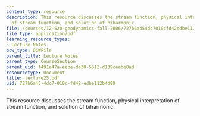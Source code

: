 ```yaml
---
content_type: resource
description: This resource discusses the stream function, physical interpretation
  of stream function, and solution of biharmonic.
file: /courses/12-520-geodynamics-fall-2006/727b6a454dc7010cfd42edbe112b4d99_lecture25.pdf
file_type: application/pdf
learning_resource_types:
- Lecture Notes
ocw_type: OCWFile
parent_title: Lecture Notes
parent_type: CourseSection
parent_uid: f491e47a-eebe-de30-5612-d139ceabe8ad
resourcetype: Document
title: lecture25.pdf
uid: 727b6a45-4dc7-010c-fd42-edbe112b4d99
---
```

This resource discusses the stream function, physical interpretation of stream function, and solution of biharmonic.

